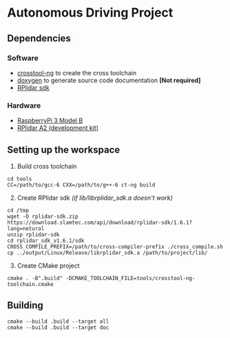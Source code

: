 # Autonomous Driving Project

## Dependencies

### Software
*   [crosstool-ng](https://crosstool-ng.github.io/) to create the cross toolchain
*   [doxygen](https://www.stack.nl/~dimitri/doxygen/) to generate source code documentation **[Not required]**
*   [RPlidar sdk](https://github.com/robopeak/rplidar_ros)

### Hardware
*   [RaspberryPi 3 Model B](https://www.raspberrypi.org/products/raspberry-pi-3-model-b/)
*   [RPlidar A2 (development kit)](http://www.slamtec.com/en/support#rplidar-a2)


## Setting up the workspace
1.  Build cross toolchain
```
cd tools
CC=/path/to/gcc-6 CXX=/path/to/g++-6 ct-ng build
```
2.  Create RPlidar sdk *(if lib/librplidar_sdk.a doesn't work)*
```
cd /tmp
wget -O rplidar-sdk.zip https://download.slamtec.com/api/download/rplidar-sdk/1.6.1?lang=netural
unzip rplidar-sdk
cd rplidar_sdk_v1.6.1/sdk
CROSS_COMPILE_PREFIX=/path/to/cross-compiler-prefix ./cross_compile.sh
cp ../output/Linux/Release/librplidar_sdk.a /path/to/project/lib/
```
3.  Create CMake project
```
cmake . -B".build" -DCMAKE_TOOLCHAIN_FILE=tools/crosstool-ng-toolchain.cmake
```

## Building
```
cmake --build .build --target all
cmake --build .build --target doc
```
